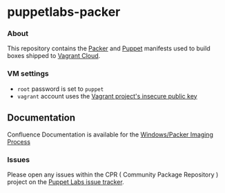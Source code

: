 # puppetlabs-packer

### About

This repository contains the [Packer](http://packer.io) and [Puppet](http://puppetlabs.com) manifests used to build boxes shipped to [Vagrant Cloud](http://vagrantcloud.com/puppetlabs).

### VM settings

* `root` password is set to `puppet`
* `vagrant` account uses the [Vagrant project's insecure public key](https://github.com/mitchellh/vagrant/tree/master/keys)

## Documentation

Confluence Documentation is available for the [Windows/Packer Imaging Process](https://confluence.puppetlabs.com/display/QE/Packer+Generation+of+Windows+Templates+for+VMPooler)

### Issues

Please open any issues within the CPR ( Community Package Repository ) project on the [Puppet Labs issue tracker](https://tickets.puppetlabs.com/browse/CPR).
